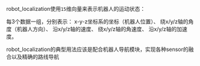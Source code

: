 robot_localization使用`15`维向量来表示机器人的运动状态：

每3个数据一组，分别表示：
x-y-z坐标系的坐标（机器人位置）、
绕x/y/z轴的角度（机器人方向）、
沿x/y/z轴的速度、
绕x/y/z轴的角速度、
沿x/y/z轴的加速度。

robot_localization的典型用法应该是配合机器人导航模块，实现各种sensor的融合以及精确的路线导航

